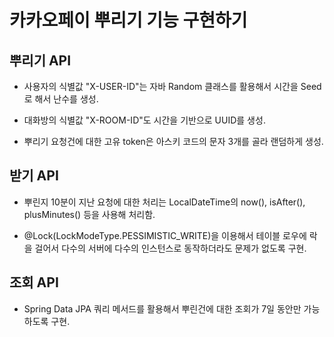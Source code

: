 # 카카오페이 뿌리기 기능 구현하기

## 뿌리기 API

* 사용자의 식별값 "X-USER-ID"는 자바 Random 클래스를 활용해서 시간을 Seed로 해서 난수를 생성.

* 대화방의 식별값 "X-ROOM-ID"도 시간을 기반으로 UUID를 생성.

* 뿌리기 요청건에 대한 고유 token은 아스키 코드의 문자 3개를 골라 랜덤하게 생성.

## 받기 API

* 뿌린지 10분이 지난 요청에 대한 처리는 LocalDateTime의 now(), isAfter(), plusMinutes() 등을 사용해 처리함.

* @Lock(LockModeType.PESSIMISTIC_WRITE)을 이용해서 테이블 로우에 락을 걸어서 다수의 서버에 다수의 인스턴스로 동작하더라도 문제가 없도록 구현. 

## 조회 API

* Spring Data JPA 쿼리 메서드를 활용해서 뿌린건에 대한 조회가 7일 동안만 가능 하도록 구현.

